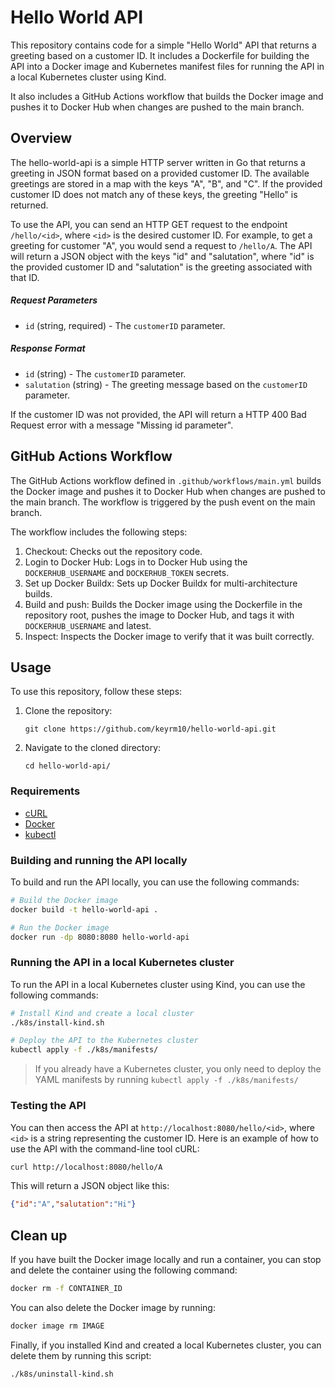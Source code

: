 # Hello World API

This repository contains code for a simple "Hello World" API that returns a greeting based on a customer ID. It includes a Dockerfile for building the API into a Docker image and Kubernetes manifest files for running the API in a local Kubernetes cluster using Kind.

It also includes a GitHub Actions workflow that builds the Docker image and pushes it to Docker Hub when changes are pushed to the main branch.

## Overview

The hello-world-api is a simple HTTP server written in Go that returns a greeting in JSON format based on a provided customer ID. The available greetings are stored in a map with the keys "A", "B", and "C". If the provided customer ID does not match any of these keys, the greeting "Hello" is returned.

To use the API, you can send an HTTP GET request to the endpoint `/hello/<id>`, where `<id>` is the desired customer ID. For example, to get a greeting for customer "A", you would send a request to `/hello/A`. The API will return a JSON object with the keys "id" and "salutation", where "id" is the provided customer ID and "salutation" is the greeting associated with that ID.

##### Request Parameters

-   `id` (string, required) - The `customerID` parameter.

##### Response Format

-   `id` (string) - The `customerID` parameter.
-   `salutation` (string) - The greeting message based on the `customerID` parameter.

If the customer ID was not provided, the API will return a HTTP 400 Bad Request error with a message "Missing id parameter".

## GitHub Actions Workflow

The GitHub Actions workflow defined in `.github/workflows/main.yml` builds the Docker image and pushes it to Docker Hub when changes are pushed to the main branch. The workflow is triggered by the push event on the main branch.

The workflow includes the following steps:

1. Checkout: Checks out the repository code.
2. Login to Docker Hub: Logs in to Docker Hub using the `DOCKERHUB_USERNAME` and `DOCKERHUB_TOKEN` secrets.
3. Set up Docker Buildx: Sets up Docker Buildx for multi-architecture builds.
4. Build and push: Builds the Docker image using the Dockerfile in the repository root, pushes the image to Docker Hub, and tags it with `DOCKERHUB_USERNAME` and latest.
5. Inspect: Inspects the Docker image to verify that it was built correctly.

## Usage

To use this repository, follow these steps:

1. Clone the repository:

    ```
    git clone https://github.com/keyrm10/hello-world-api.git
    ```

2. Navigate to the cloned directory:

    ```
    cd hello-world-api/
    ```

### Requirements

- [cURL](https://everything.curl.dev/get)
- [Docker](https://docs.docker.com/get-docker/)
- [kubectl](https://kubernetes.io/docs/tasks/tools/)

### Building and running the API locally

To build and run the API locally, you can use the following commands:

```bash
# Build the Docker image
docker build -t hello-world-api .

# Run the Docker image
docker run -dp 8080:8080 hello-world-api
```

### Running the API in a local Kubernetes cluster

To run the API in a local Kubernetes cluster using Kind, you can use the following commands:

```bash
# Install Kind and create a local cluster
./k8s/install-kind.sh

# Deploy the API to the Kubernetes cluster
kubectl apply -f ./k8s/manifests/
```

> If you already have a Kubernetes cluster, you only need to deploy the YAML manifests by running `kubectl apply -f ./k8s/manifests/`

### Testing the API

You can then access the API at `http://localhost:8080/hello/<id>`, where `<id>` is a string representing the customer ID. Here is an example of how to use the API with the command-line tool cURL:

```bash
curl http://localhost:8080/hello/A
```

This will return a JSON object like this:

```json
{"id":"A","salutation":"Hi"}
```

## Clean up

If you have built the Docker image locally and run a container, you can stop and delete the container using the following command:

```bash
docker rm -f CONTAINER_ID
```

You can also delete the Docker image by running:

```bash
docker image rm IMAGE
```

Finally, if you installed Kind and created a local Kubernetes cluster, you can delete them by running this script:

```bash
./k8s/uninstall-kind.sh
```